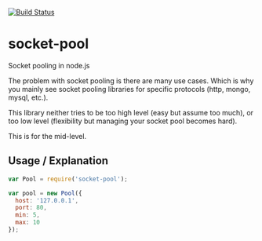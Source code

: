 [![Build Status](https://travis-ci.org/lovebear/socket-pool.png)](https://travis-ci.org/lovebear/socket-pool)

# socket-pool

Socket pooling in node.js

The problem with socket pooling is there are many use cases. Which is why you mainly see socket pooling libraries for specific protocols (http, mongo, mysql, etc.).

This library neither tries to be too high level (easy but assume too much), or too low level (flexibility but managing your socket pool becomes hard).

This is for the mid-level.

## Usage / Explanation

```js
var Pool = require('socket-pool');

var pool = new Pool({
  host: '127.0.0.1',
  port: 80,
  min: 5,
  max: 10
});

```